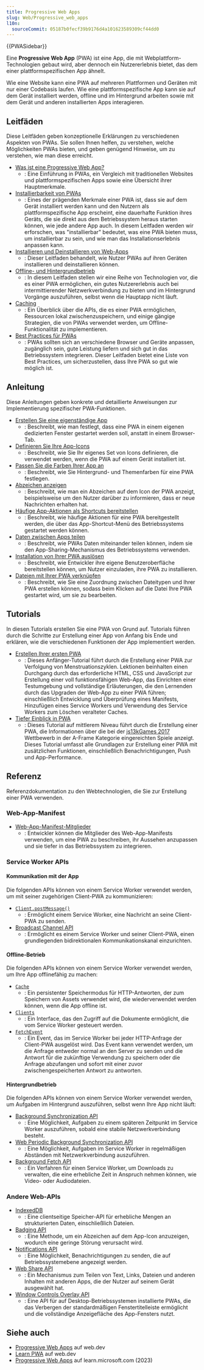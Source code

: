 ```yaml
---
title: Progressive Web Apps
slug: Web/Progressive_web_apps
l10n:
  sourceCommit: 05187b0fecf39b9176d4a101623589309cf44dd0
---
```


{{PWASidebar}}

Eine **Progressive Web App** (PWA) ist eine App, die mit Webplattform-Technologien gebaut wird, aber dennoch ein Nutzererlebnis bietet, das dem einer plattformspezifischen App ähnelt.

Wie eine Website kann eine PWA auf mehreren Plattformen und Geräten mit nur einer Codebasis laufen. Wie eine plattformspezifische App kann sie auf dem Gerät installiert werden, offline und im Hintergrund arbeiten sowie mit dem Gerät und anderen installierten Apps interagieren.

## Leitfäden

Diese Leitfäden geben konzeptionelle Erklärungen zu verschiedenen Aspekten von PWAs. Sie sollen Ihnen helfen, zu verstehen, welche Möglichkeiten PWAs bieten, und geben genügend Hinweise, um zu verstehen, wie man diese erreicht.

- [Was ist eine Progressive Web App?](/de/docs/Web/Progressive_web_apps/Guides/What_is_a_progressive_web_app)
  - : Eine Einführung in PWAs, ein Vergleich mit traditionellen Websites und plattformspezifischen Apps sowie eine Übersicht ihrer Hauptmerkmale.
- [Installierbarkeit von PWAs](/de/docs/Web/Progressive_web_apps/Guides/Making_PWAs_installable)
  - : Eines der prägenden Merkmale einer PWA ist, dass sie auf dem Gerät installiert werden kann und den Nutzern als plattformspezifische App erscheint, eine dauerhafte Funktion ihres Geräts, die sie direkt aus dem Betriebssystem heraus starten können, wie jede andere App auch. In diesem Leitfaden werden wir erforschen, was "installierbar" bedeutet, was eine PWA bieten muss, um installierbar zu sein, und wie man das Installationserlebnis anpassen kann.
- [Installieren und Deinstallieren von Web-Apps](/de/docs/Web/Progressive_web_apps/Guides/Installing)
  - : Dieser Leitfaden behandelt, wie Nutzer PWAs auf ihren Geräten installieren und deinstallieren können.
- [Offline- und Hintergrundbetrieb](/de/docs/Web/Progressive_web_apps/Guides/Offline_and_background_operation)
  - : In diesem Leitfaden stellen wir eine Reihe von Technologien vor, die es einer PWA ermöglichen, ein gutes Nutzererlebnis auch bei intermittierender Netzwerkverbindung zu bieten und im Hintergrund Vorgänge auszuführen, selbst wenn die Hauptapp nicht läuft.
- [Caching](/de/docs/Web/Progressive_web_apps/Guides/Caching)
  - : Ein Überblick über die APIs, die es einer PWA ermöglichen, Ressourcen lokal zwischenzuspeichern, und einige gängige Strategien, die von PWAs verwendet werden, um Offline-Funktionalität zu implementieren.
- [Best Practices für PWAs](/de/docs/Web/Progressive_web_apps/Guides/Best_practices)
  - : PWAs sollten sich an verschiedene Browser und Geräte anpassen, zugänglich sein, gute Leistung liefern und sich gut in das Betriebssystem integrieren. Dieser Leitfaden bietet eine Liste von Best Practices, um sicherzustellen, dass Ihre PWA so gut wie möglich ist.

## Anleitung

Diese Anleitungen geben konkrete und detaillierte Anweisungen zur Implementierung spezifischer PWA-Funktionen.

- [Erstellen Sie eine eigenständige App](/de/docs/Web/Progressive_web_apps/How_to/Create_a_standalone_app)
  - : Beschreibt, wie man festlegt, dass eine PWA in einem eigenen dedizierten Fenster gestartet werden soll, anstatt in einem Browser-Tab.
- [Definieren Sie Ihre App-Icons](/de/docs/Web/Progressive_web_apps/How_to/Define_app_icons)
  - : Beschreibt, wie Sie Ihr eigenes Set von Icons definieren, die verwendet werden, wenn die PWA auf einem Gerät installiert ist.
- [Passen Sie die Farben Ihrer App an](/de/docs/Web/Progressive_web_apps/How_to/Customize_your_app_colors)
  - : Beschreibt, wie Sie Hintergrund- und Themenfarben für eine PWA festlegen.
- [Abzeichen anzeigen](/de/docs/Web/Progressive_web_apps/How_to/Display_badge_on_app_icon)
  - : Beschreibt, wie man ein Abzeichen auf dem Icon der PWA anzeigt, beispielsweise um den Nutzer darüber zu informieren, dass er neue Nachrichten erhalten hat.
- [Häufige App-Aktionen als Shortcuts bereitstellen](/de/docs/Web/Progressive_web_apps/How_to/Expose_common_actions_as_shortcuts)
  - : Beschreibt, wie häufige Aktionen für eine PWA bereitgestellt werden, die über das App-Shortcut-Menü des Betriebssystems gestartet werden können.
- [Daten zwischen Apps teilen](/de/docs/Web/Progressive_web_apps/How_to/Share_data_between_apps)
  - : Beschreibt, wie PWAs Daten miteinander teilen können, indem sie den App-Sharing-Mechanismus des Betriebssystems verwenden.
- [Installation von Ihrer PWA auslösen](/de/docs/Web/Progressive_web_apps/How_to/Trigger_install_prompt)
  - : Beschreibt, wie Entwickler ihre eigene Benutzeroberfläche bereitstellen können, um Nutzer einzuladen, ihre PWA zu installieren.
- [Dateien mit Ihrer PWA verknüpfen](/de/docs/Web/Progressive_web_apps/How_to/Associate_files_with_your_PWA)
  - : Beschreibt, wie Sie eine Zuordnung zwischen Dateitypen und Ihrer PWA erstellen können, sodass beim Klicken auf die Datei Ihre PWA gestartet wird, um sie zu bearbeiten.

## Tutorials

In diesen Tutorials erstellen Sie eine PWA von Grund auf. Tutorials führen durch die Schritte zur Erstellung einer App von Anfang bis Ende und erklären, wie die verschiedenen Funktionen der App implementiert werden.

- [Erstellen Ihrer ersten PWA](/de/docs/Web/Progressive_web_apps/Tutorials/CycleTracker)
  - : Dieses Anfänger-Tutorial führt durch die Erstellung einer PWA zur Verfolgung von Menstruationszyklen. Lektionen beinhalten einen Durchgang durch das erforderliche HTML, CSS und JavaScript zur Erstellung einer voll funktionsfähigen Web-App, das Einrichten einer Testumgebung und vollständige Erläuterungen, die den Lernenden durch das Upgraden der Web-App zu einer PWA führen; einschließlich Entwicklung und Überprüfung eines Manifests, Hinzufügen eines Service Workers und Verwendung des Service Workers zum Löschen veralteter Caches.
- [Tiefer Einblick in PWA](/de/docs/Web/Progressive_web_apps/Tutorials/js13kGames)
  - : Dieses Tutorial auf mittlerem Niveau führt durch die Erstellung einer PWA, die Informationen über die bei der [js13kGames 2017](https://2017.js13kgames.com/) Wettbewerb in der A-Frame Kategorie eingereichten Spiele anzeigt. Dieses Tutorial umfasst alle Grundlagen zur Erstellung einer PWA mit zusätzlichen Funktionen, einschließlich Benachrichtigungen, Push und App-Performance.

## Referenz

Referenzdokumentation zu den Webtechnologien, die Sie zur Erstellung einer PWA verwenden.

### Web-App-Manifest

- [Web-App-Manifest-Mitglieder](/de/docs/Web/Progressive_web_apps/Manifest)
  - : Entwickler können die Mitglieder des Web-App-Manifests verwenden, um eine PWA zu beschreiben, ihr Aussehen anzupassen und sie tiefer in das Betriebssystem zu integrieren.

### Service Worker APIs

#### Kommunikation mit der App

Die folgenden APIs können von einem Service Worker verwendet werden, um mit seiner zugehörigen Client-PWA zu kommunizieren:

- [`Client.postMessage()`](/de/docs/Web/API/Client/postMessage)
  - : Ermöglicht einem Service Worker, eine Nachricht an seine Client-PWA zu senden.
- [Broadcast Channel API](/de/docs/Web/API/Broadcast_Channel_API)
  - : Ermöglicht es einem Service Worker und seiner Client-PWA, einen grundlegenden bidirektionalen Kommunikationskanal einzurichten.

#### Offline-Betrieb

Die folgenden APIs können von einem Service Worker verwendet werden, um Ihre App offlinefähig zu machen:

- [`Cache`](/de/docs/Web/API/Cache)
  - : Ein persistenter Speichermodus für HTTP-Antworten, der zum Speichern von Assets verwendet wird, die wiederverwendet werden können, wenn die App offline ist.
- [`Clients`](/de/docs/Web/API/Clients)
  - : Ein Interface, das den Zugriff auf die Dokumente ermöglicht, die vom Service Worker gesteuert werden.
- [`FetchEvent`](/de/docs/Web/API/FetchEvent)
  - : Ein Event, das im Service Worker bei jeder HTTP-Anfrage der Client-PWA ausgelöst wird. Das Event kann verwendet werden, um die Anfrage entweder normal an den Server zu senden und die Antwort für die zukünftige Verwendung zu speichern oder die Anfrage abzufangen und sofort mit einer zuvor zwischengespeicherten Antwort zu antworten.

#### Hintergrundbetrieb

Die folgenden APIs können von einem Service Worker verwendet werden, um Aufgaben im Hintergrund auszuführen, selbst wenn Ihre App nicht läuft:

- [Background Synchronization API](/de/docs/Web/API/Background_Synchronization_API)
  - : Eine Möglichkeit, Aufgaben zu einem späteren Zeitpunkt im Service Worker auszuführen, sobald eine stabile Netzwerkverbindung besteht.
- [Web Periodic Background Synchronization API](/de/docs/Web/API/Web_Periodic_Background_Synchronization_API)
  - : Eine Möglichkeit, Aufgaben im Service Worker in regelmäßigen Abständen mit Netzwerkverbindung auszuführen.
- [Background Fetch API](/de/docs/Web/API/Background_Fetch_API)
  - : Ein Verfahren für einen Service Worker, um Downloads zu verwalten, die eine erhebliche Zeit in Anspruch nehmen können, wie Video- oder Audiodateien.

### Andere Web-APIs

- [IndexedDB](/de/docs/Web/API/IndexedDB_API)
  - : Eine clientseitige Speicher-API für erhebliche Mengen an strukturierten Daten, einschließlich Dateien.
- [Badging API](/de/docs/Web/API/Badging_API)
  - : Eine Methode, um ein Abzeichen auf dem App-Icon anzuzeigen, wodurch eine geringe Störung verursacht wird.
- [Notifications API](/de/docs/Web/API/Notifications_API)
  - : Eine Möglichkeit, Benachrichtigungen zu senden, die auf Betriebssystemebene angezeigt werden.
- [Web Share API](/de/docs/Web/API/Web_Share_API)
  - : Ein Mechanismus zum Teilen von Text, Links, Dateien und anderen Inhalten mit anderen Apps, die der Nutzer auf seinem Gerät ausgewählt hat.
- [Window Controls Overlay API](/de/docs/Web/API/Window_Controls_Overlay_API)
  - : Eine API für auf Desktop-Betriebssystemen installierte PWAs, die das Verbergen der standardmäßigen Fenstertitelleiste ermöglicht und die vollständige Anzeigefläche des App-Fensters nutzt.

## Siehe auch

- [Progressive Web Apps](https://web.dev/explore/progressive-web-apps) auf web.dev
- [Learn PWA](https://web.dev/learn/pwa/) auf web.dev
- [Progressive Web Apps](https://learn.microsoft.com/en-us/microsoft-edge/progressive-web-apps-chromium/) auf learn.microsoft.com (2023)
